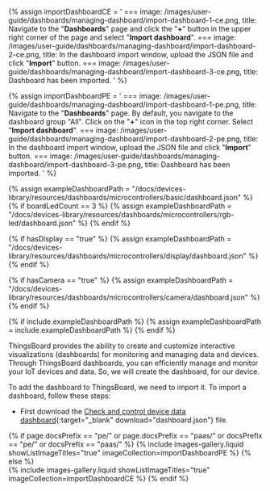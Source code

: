 
{% assign importDashboardCE = '
    ===
        image: /images/user-guide/dashboards/managing-dashboard/import-dashboard-1-ce.png,
        title: Navigate to the "**Dashboards**" page and click the "**+**" button in the upper right corner of the page and select "**Import dashboard**".
    ===
        image: /images/user-guide/dashboards/managing-dashboard/import-dashboard-2-ce.png,
        title: In the dashboard import window, upload the JSON file and click "**Import**" button.
    ===
        image: /images/user-guide/dashboards/managing-dashboard/import-dashboard-3-ce.png,
        title: Dashboard has been imported.
'
%}

{% assign importDashboardPE = '
    ===
        image: /images/user-guide/dashboards/managing-dashboard/import-dashboard-1-pe.png,
        title: Navigate to the "**Dashboards**" page. By default, you navigate to the dashboard group "All". Click on the "**+**" icon in the top right corner. Select "**Import dashboard**".
    ===
        image: /images/user-guide/dashboards/managing-dashboard/import-dashboard-2-pe.png,
        title: In the dashboard import window, upload the JSON file and click "**Import**" button.
    ===
        image: /images/user-guide/dashboards/managing-dashboard/import-dashboard-3-pe.png,
        title: Dashboard has been imported.
'
%}

{% assign exampleDashboardPath = "/docs/devices-library/resources/dashboards/microcontrollers/basic/dashboard.json" %}
{% if boardLedCount == 3 %}
{% assign exampleDashboardPath = "/docs/devices-library/resources/dashboards/microcontrollers/rgb-led/dashboard.json" %}
{% endif %}

{% if hasDisplay == "true" %}
{% assign exampleDashboardPath = "/docs/devices-library/resources/dashboards/microcontrollers/display/dashboard.json" %}
{% endif %}

{% if hasCamera == "true" %}
{% assign exampleDashboardPath = "/docs/devices-library/resources/dashboards/microcontrollers/camera/dashboard.json" %}
{% endif %}

{% if include.exampleDashboardPath %}
{% assign exampleDashboardPath = include.exampleDashboardPath %}
{% endif %}

ThingsBoard provides the ability to create and customize interactive visualizations (dashboards) for monitoring and managing data and devices.  
Through ThingsBoard dashboards, you can efficiently manage and monitor your IoT devices and data. So, we will create the dashboard, for our device.  

To add the dashboard to ThingsBoard, we need to import it. To import a dashboard, follow these steps:  

- First download the [Check and control device data dashboard]({{exampleDashboardPath}}){:target="_blank" download="dashboard.json"} file.

{% if page.docsPrefix == "pe/" or page.docsPrefix == "paas/" or  docsPrefix == "pe/" or docsPrefix == "paas/" %}
    {% include images-gallery.liquid showListImageTitles="true" imageCollection=importDashboardPE %}
{% else %}  
    {% include images-gallery.liquid showListImageTitles="true" imageCollection=importDashboardCE %}
{% endif %}